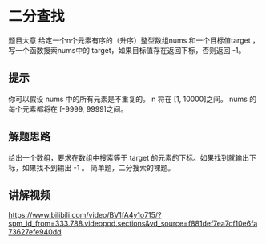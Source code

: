 # 二分查找
题目大意
给定一个n个元素有序的（升序）整型数组nums 和一个目标值target ，写一个函数搜索nums中的 target，如果目标值存在返回下标，否则返回 -1。

## 提示
你可以假设 nums 中的所有元素是不重复的。
n 将在 [1, 10000]之间。
nums 的每个元素都将在 [-9999, 9999]之间。

## 解题思路
给出一个数组，要求在数组中搜索等于 target 的元素的下标。如果找到就输出下标，如果找不到输出 -1 。
简单题，二分搜索的裸题。

## 讲解视频
https://www.bilibili.com/video/BV1fA4y1o715/?spm_id_from=333.788.videopod.sections&vd_source=f881def7ea7cf10e6fa73627efe940dd
